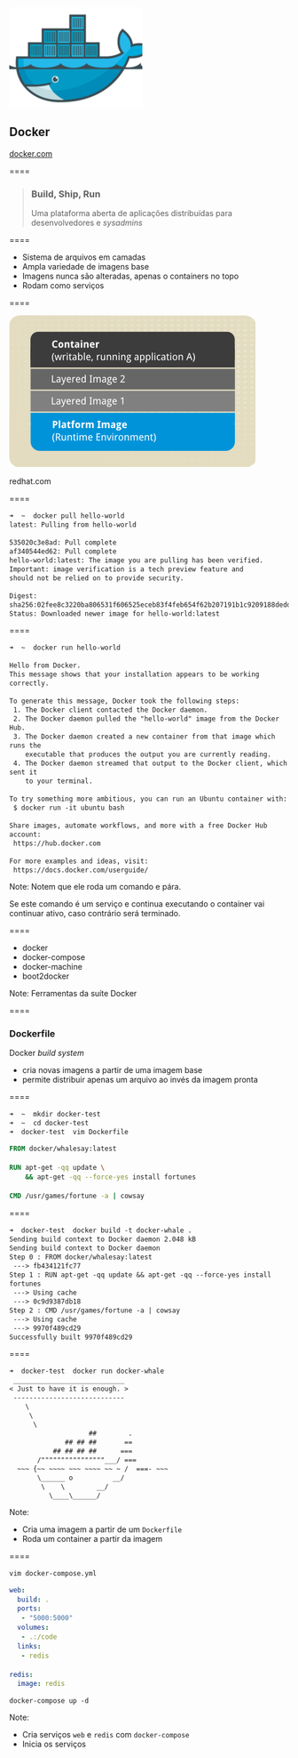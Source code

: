 ![logo-docker](img/logos/docker.png) <!-- .element: class="no-border no-background" -->

## Docker

[docker.com](https://www.docker.com)

====

> ### Build, Ship, Run
>
> Uma plataforma aberta de aplicações distribuídas
> para desenvolvedores e _sysadmins_

====

- Sistema de arquivos em camadas
- Ampla variedade de imagens base
- Imagens nunca são alteradas, apenas o containers no topo
- Rodam como serviços

====

![docker-structure](img/docker-structure.png) <!-- .element: class="no-border no-background bigger" -->

redhat.com <!-- .element: class="credits" -->

====

```console
➜  ~  docker pull hello-world
latest: Pulling from hello-world

535020c3e8ad: Pull complete
af340544ed62: Pull complete
hello-world:latest: The image you are pulling has been verified.
Important: image verification is a tech preview feature and
should not be relied on to provide security.

Digest: sha256:02fee8c3220ba806531f606525eceb83f4feb654f62b207191b1c9209188dedd
Status: Downloaded newer image for hello-world:latest
```

====

```console
➜  ~  docker run hello-world

Hello from Docker.
This message shows that your installation appears to be working correctly.

To generate this message, Docker took the following steps:
 1. The Docker client contacted the Docker daemon.
 2. The Docker daemon pulled the "hello-world" image from the Docker Hub.
 3. The Docker daemon created a new container from that image which runs the
    executable that produces the output you are currently reading.
 4. The Docker daemon streamed that output to the Docker client, which sent it
    to your terminal.

To try something more ambitious, you can run an Ubuntu container with:
 $ docker run -it ubuntu bash

Share images, automate workflows, and more with a free Docker Hub account:
 https://hub.docker.com

For more examples and ideas, visit:
 https://docs.docker.com/userguide/
```

Note:
Notem que ele roda um comando e pára.

Se este comando é um serviço e continua executando
o container vai continuar ativo, caso contrário
será terminado.

====

- docker
- docker-compose
- docker-machine
- boot2docker

Note:
Ferramentas da suíte Docker

====

### Dockerfile

Docker _build system_

- cria novas imagens a partir de uma imagem base
- permite distribuir apenas um arquivo ao invés
  da imagem pronta

====

```console
➜  ~  mkdir docker-test
➜  ~  cd docker-test
➜  docker-test  vim Dockerfile
```

```Dockerfile
FROM docker/whalesay:latest

RUN apt-get -qq update \
    && apt-get -qq --force-yes install fortunes

CMD /usr/games/fortune -a | cowsay
```

====

```console
➜  docker-test  docker build -t docker-whale .
Sending build context to Docker daemon 2.048 kB
Sending build context to Docker daemon
Step 0 : FROM docker/whalesay:latest
 ---> fb434121fc77
Step 1 : RUN apt-get -qq update && apt-get -qq --force-yes install fortunes
 ---> Using cache
 ---> 0c9d9387db18
Step 2 : CMD /usr/games/fortune -a | cowsay
 ---> Using cache
 ---> 9970f489cd29
Successfully built 9970f489cd29
```

====

```console
➜  docker-test  docker run docker-whale
 ____________________________
< Just to have it is enough. >
 ----------------------------
    \
     \
      \
                    ##        .
              ## ## ##       ==
           ## ## ## ##      ===
       /""""""""""""""""___/ ===
  ~~~ {~~ ~~~~ ~~~ ~~~~ ~~ ~ /  ===- ~~~
       \______ o          __/
        \    \        __/
          \____\______/

```

Note:
- Cria uma imagem a partir de um `Dockerfile`
- Roda um container a partir da imagem

====

```console
vim docker-compose.yml
```

```yml
web:
  build: .
  ports:
   - "5000:5000"
  volumes:
   - .:/code
  links:
   - redis

redis:
  image: redis
```

```console
docker-compose up -d
```

Note:
- Cria serviços `web` e `redis` com `docker-compose`
- Inicia os serviços
